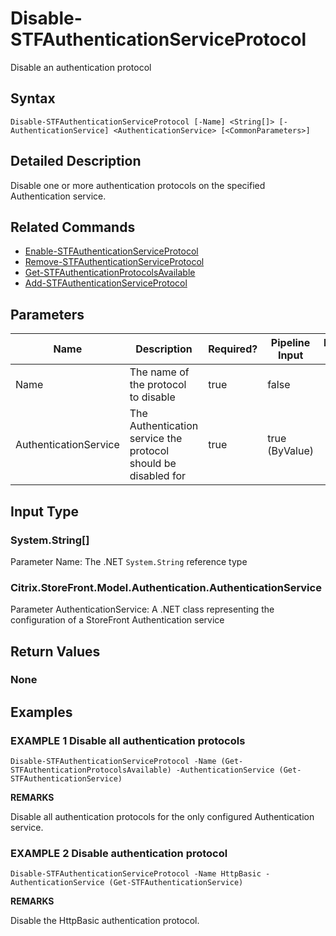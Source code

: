 ﻿# Disable-STFAuthenticationServiceProtocol

Disable an authentication protocol

## Syntax

```
Disable-STFAuthenticationServiceProtocol [-Name] <String[]> [-AuthenticationService] <AuthenticationService> [<CommonParameters>]
```

## Detailed Description

Disable one or more authentication protocols on the specified Authentication service.

## Related Commands

* [Enable-STFAuthenticationServiceProtocol](./Enable-STFAuthenticationServiceProtocol)
* [Remove-STFAuthenticationServiceProtocol](./Remove-STFAuthenticationServiceProtocol)
* [Get-STFAuthenticationProtocolsAvailable](./Get-STFAuthenticationProtocolsAvailable)
* [Add-STFAuthenticationServiceProtocol](./Add-STFAuthenticationServiceProtocol)

## Parameters

| Name   | Description | Required? | Pipeline Input | Default Value |
| --- | --- | --- | --- | --- |
|Name|The name of the protocol to disable|true|false| |
|AuthenticationService|The Authentication service the protocol should be disabled for|true|true (ByValue)| |

## Input Type

### System.String[]

Parameter Name: The .NET `System.String` reference type

### Citrix.StoreFront.Model.Authentication.AuthenticationService

Parameter AuthenticationService: A .NET class representing the configuration of a StoreFront Authentication service

## Return Values

### None

## Examples

### EXAMPLE 1 Disable all authentication protocols

```
Disable-STFAuthenticationServiceProtocol -Name (Get-STFAuthenticationProtocolsAvailable) -AuthenticationService (Get-STFAuthenticationService)
```

**REMARKS**

Disable all authentication protocols for the only configured Authentication service.

### EXAMPLE 2 Disable authentication protocol

```
Disable-STFAuthenticationServiceProtocol -Name HttpBasic -AuthenticationService (Get-STFAuthenticationService)
```

**REMARKS**

Disable the HttpBasic authentication protocol.
